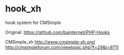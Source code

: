 # hook_xh
hook system for CMSimple 

Original: https://github.com/bainternet/PHP-Hooks  

CMSimple_xh 
http://www.cmsimple-xh.org/  
http://cmsimpleforum.com/viewtopic.php?f=29&t=9711
